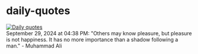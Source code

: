 # daily-quotes
[![Daily quotes](https://github.com/ceepu8/daily-quotes/actions/workflows/daily-quote.yml/badge.svg)](https://github.com/ceepu8/daily-quotes/actions/workflows/daily-quote.yml)<br/>
September 29, 2024 at 04:38 PM: "Others may know pleasure, but pleasure is not happiness. It has no more importance than a shadow following a man." - Muhammad Ali

